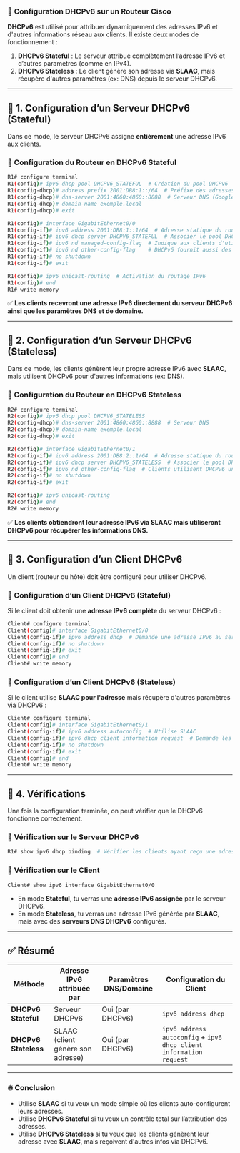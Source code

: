 ### 🔹 **Configuration DHCPv6 sur un Routeur Cisco**  

**DHCPv6** est utilisé pour attribuer dynamiquement des adresses IPv6 et d'autres informations réseau aux clients. Il existe deux modes de fonctionnement :  

1. **DHCPv6 Stateful** : Le serveur attribue complètement l’adresse IPv6 et d’autres paramètres (comme en IPv4).  
2. **DHCPv6 Stateless** : Le client génère son adresse via **SLAAC**, mais récupère d'autres paramètres (ex: DNS) depuis le serveur DHCPv6.  

---

## **📌 1. Configuration d’un Serveur DHCPv6 (Stateful)**
Dans ce mode, le serveur DHCPv6 assigne **entièrement** une adresse IPv6 aux clients.

### **📍 Configuration du Routeur en DHCPv6 Stateful**
```bash
R1# configure terminal
R1(config)# ipv6 dhcp pool DHCPV6_STATEFUL  # Création du pool DHCPv6
R1(config-dhcp)# address prefix 2001:DB8:1::/64  # Préfixe des adresses à distribuer
R1(config-dhcp)# dns-server 2001:4860:4860::8888  # Serveur DNS (Google IPv6)
R1(config-dhcp)# domain-name exemple.local
R1(config-dhcp)# exit

R1(config)# interface GigabitEthernet0/0
R1(config-if)# ipv6 address 2001:DB8:1::1/64  # Adresse statique du routeur
R1(config-if)# ipv6 dhcp server DHCPV6_STATEFUL  # Associer le pool DHCP à l'interface
R1(config-if)# ipv6 nd managed-config-flag  # Indique aux clients d'utiliser DHCPv6 pour l'adresse
R1(config-if)# ipv6 nd other-config-flag    # DHCPv6 fournit aussi des paramètres (DNS, etc.)
R1(config-if)# no shutdown
R1(config-if)# exit

R1(config)# ipv6 unicast-routing  # Activation du routage IPv6
R1(config)# end
R1# write memory
```

✅ **Les clients recevront une adresse IPv6 directement du serveur DHCPv6 ainsi que les paramètres DNS et de domaine.**  

---

## **📌 2. Configuration d’un Serveur DHCPv6 (Stateless)**
Dans ce mode, les clients génèrent leur propre adresse IPv6 avec **SLAAC**, mais utilisent DHCPv6 pour d'autres informations (ex: DNS).

### **📍 Configuration du Routeur en DHCPv6 Stateless**
```bash
R2# configure terminal
R2(config)# ipv6 dhcp pool DHCPV6_STATELESS
R2(config-dhcp)# dns-server 2001:4860:4860::8888  # Serveur DNS
R2(config-dhcp)# domain-name exemple.local
R2(config-dhcp)# exit

R2(config)# interface GigabitEthernet0/1
R2(config-if)# ipv6 address 2001:DB8:2::1/64  # Adresse statique du routeur
R2(config-if)# ipv6 dhcp server DHCPV6_STATELESS  # Associer le pool DHCP à l'interface
R2(config-if)# ipv6 nd other-config-flag  # Clients utilisent DHCPv6 uniquement pour d'autres paramètres
R2(config-if)# no shutdown
R2(config-if)# exit

R2(config)# ipv6 unicast-routing
R2(config)# end
R2# write memory
```

✅ **Les clients obtiendront leur adresse IPv6 via SLAAC mais utiliseront DHCPv6 pour récupérer les informations DNS.**

---

## **📌 3. Configuration d’un Client DHCPv6**
Un client (routeur ou hôte) doit être configuré pour utiliser DHCPv6.

### **📍 Configuration d’un Client DHCPv6 (Stateful)**
Si le client doit obtenir une **adresse IPv6 complète** du serveur DHCPv6 :
```bash
Client# configure terminal
Client(config)# interface GigabitEthernet0/0
Client(config-if)# ipv6 address dhcp  # Demande une adresse IPv6 au serveur DHCPv6
Client(config-if)# no shutdown
Client(config-if)# exit
Client(config)# end
Client# write memory
```

### **📍 Configuration d’un Client DHCPv6 (Stateless)**
Si le client utilise **SLAAC pour l'adresse** mais récupère d'autres paramètres via DHCPv6 :
```bash
Client# configure terminal
Client(config)# interface GigabitEthernet0/1
Client(config-if)# ipv6 address autoconfig  # Utilise SLAAC
Client(config-if)# ipv6 dhcp client information request  # Demande les infos DHCPv6 (DNS, etc.)
Client(config-if)# no shutdown
Client(config-if)# exit
Client(config)# end
Client# write memory
```

---

## **📌 4. Vérifications**
Une fois la configuration terminée, on peut vérifier que le DHCPv6 fonctionne correctement.

### **📍 Vérification sur le Serveur DHCPv6**
```bash
R1# show ipv6 dhcp binding  # Vérifier les clients ayant reçu une adresse DHCPv6
```

### **📍 Vérification sur le Client**
```bash
Client# show ipv6 interface GigabitEthernet0/0
```
- En mode **Stateful**, tu verras une **adresse IPv6 assignée** par le serveur DHCPv6.
- En mode **Stateless**, tu verras une adresse IPv6 générée par **SLAAC**, mais avec des **serveurs DNS DHCPv6** configurés.

---

## ✅ **Résumé**
| **Méthode**  | **Adresse IPv6 attribuée par** | **Paramètres DNS/Domaine** | **Configuration du Client** |
|-------------|--------------------------------|----------------------------|-----------------------------|
| **DHCPv6 Stateful** | Serveur DHCPv6 | Oui (par DHCPv6) | `ipv6 address dhcp` |
| **DHCPv6 Stateless** | SLAAC (client génère son adresse) | Oui (par DHCPv6) | `ipv6 address autoconfig` + `ipv6 dhcp client information request` |

---

### 🔥 **Conclusion**
- Utilise **SLAAC** si tu veux un mode simple où les clients auto-configurent leurs adresses.
- Utilise **DHCPv6 Stateful** si tu veux un contrôle total sur l’attribution des adresses.
- Utilise **DHCPv6 Stateless** si tu veux que les clients génèrent leur adresse avec **SLAAC**, mais reçoivent d'autres infos via DHCPv6.
